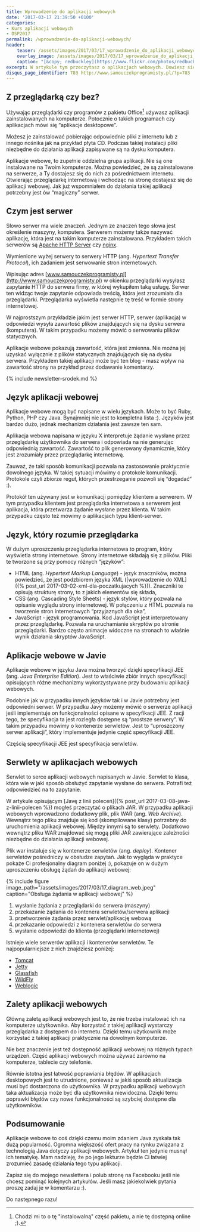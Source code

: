 ```yaml
---
title: Wprowadzenie do aplikacji webowych
date: '2017-03-17 21:39:50 +0100'
categories:
- Kurs aplikacji webowych
- DSP2017
permalink: /wprowadzenie-do-aplikacji-webowych/
header:
    teaser: /assets/images/2017/03/17_wprowadzenie_do_aplikacji_webowych_artykul.jpg
    overlay_image: /assets/images/2017/03/17_wprowadzenie_do_aplikacji_webowych_artykul.jpg
    caption: "[&copy; redbuckley](https://www.flickr.com/photos/redbuckley/5885481290/sizes/l)"
excerpt: W artykule tym przeczytasz o aplikacjach webowych. Dowiesz się czym są aplikacje webowe i jak działają. Dowiesz się czym jest serwer, serwlet czy kontener serwletów. Poznasz podstawy mechanizmu działania aplikacji webowych. Przeczytasz też o modelu aplikacji klient serwer. Poznasz różnicę pomiędzy aplikacjami “desktopowymi” a aplikacjami “webowymi”. Dowiesz się o tym czym jest HTML, CSS czy JavaScript. Innymi słowy czeka Cię spora dawka wiedzy wprowadzająca w świat aplikacji webowych i Java Enterprise Edition. Zapraszam do lektury.
disqus_page_identifier: 783 http://www.samouczekprogramisty.pl/?p=783
---
```


## Z przeglądarką czy bez?

Używając przeglądarki czy programów z pakietu Office[^office] używasz aplikacji zainstalowanych na komputerze. Potocznie o takich programach czy aplikacjach mówi się “aplikacje desktopowe”.

[^office]: Chodzi mi to o tę "instalowalną" część pakietu, a nie tę dostępną online ;).

Możesz je zainstalować pobierając odpowiednie pliki z internetu lub z innego nośnika jak na przykład płyta CD. Podczas takiej instalacji pliki niezbędne do działania aplikacji zapisywane są na dysku komputera.

Aplikacje webowe, to zupełnie oddzielna grupa aplikacji. Nie są one instalowane na Twoim komputerze. Można powiedzieć, że są zainstalowane na serwerze, a Ty dostajesz się do nich za pośrednictwem internetu. Otwierając przeglądarkę internetową i wchodząc na stronę dostajesz się do aplikacji webowej. Jak już wspomniałem do działania takiej aplikacji potrzebny jest ów “magiczny” serwer.

## Czym jest serwer

Słowo serwer ma wiele znaczeń. Jednym ze znaczeń tego słowa jest określenie maszyny, komputera. Serwerem możemy także nazywać aplikację, która jest na takim komputerze zainstalowana. Przykładem takich serwerów są [Apache HTTP Server](https://httpd.apache.org/) czy [nginx](https://nginx.org/en/).

Wymienione wyżej serwery to serwery HTTP (ang. _Hypertext Transfer Protocol_), ich zadaniem jest serwowanie stron internetowych.

Wpisując adres [www.samouczekprogramisty.pl](http://www.samouczekprogramisty.pl) w okienku przeglądarki wysyłasz zapytanie HTTP do serwera firmy, w której wykupiłem taką usługę. Serwer ten widząc twoje zapytanie odpowiada treścią, która jest zrozumiała dla przeglądarki. Przeglądarka wyświetla następnie tę treść w formie strony internetowej.

W najprostszym przykładzie jakim jest serwer HTTP, serwer (aplikacja) w odpowiedzi wysyła zawartość plików znajdujących się na dysku serwera (komputera). W takim przypadku możemy mówić o serwowaniu plików statycznych.

Aplikacje webowe pokazują zawartość, która jest zmienna. Nie można jej uzyskać wyłącznie z plików statycznych znajdujących się na dysku serwera. Przykładem takiej aplikacji może być ten blog - masz wpływ na zawartość strony na przykład przez dodawanie komentarzy.

{% include newsletter-srodek.md %}

## Język aplikacji webowej

Aplikacje webowe mogą być napisane w wielu językach. Może to być Ruby, Python, PHP czy Java. Bynajmniej nie jest to kompletna lista :). Języków jest bardzo dużo, jednak mechanizm działania jest zawsze ten sam.

Aplikacja webowa napisana w języku X interpretuje żądanie wysłane przez przeglądarkę użytkownika do serwera i odpowiada na nie generując odpowiednią zawartość. Zawartość to plik generowany dynamicznie, który jest zrozumiały przez przeglądarkę internetową.

Zauważ, że taki sposób komunikacji pozwala na zastosowanie praktycznie dowolnego języka. W takiej sytuacji mówimy o protokole komunikacji. Protokole czyli zbiorze reguł, których przestrzeganie pozwoli się “dogadać” :).

Protokół ten używany jest w komunikacji pomiędzy klientem a serwerem. W tym przypadku klientem jest przeglądarka internetowa a serwerem jest aplikacja, która przetwarza żądanie wysłane przez klienta. W takim przypadku często też mówimy o aplikacjach typu klient-serwer.

## Język, który rozumie przeglądarka

W dużym uproszczeniu przeglądarka internetowa to program, który wyświetla strony internetowe. Strony internetowe składają się z plików. Pliki te tworzone są przy pomocy różnych “języków”:
- HTML (ang. _Hypertext Markup Language_) - język znaczników, można powiedzieć, że jest podzbiorem języka XML ([wprowadzenie do XML]({% post_url 2017-03-02-xml-dla-poczatkujacych %})). Znaczniki te opisują strukturę strony, to z jakich elementów się składa,
- CSS (ang. Cascading Style Sheets) - język stylów, który pozwala na opisanie wyglądu strony internetowej. W połączeniu z HTML pozwala na tworzenie stron internetowych “przyjaznych dla oka”,
- JavaScript - język programowania. Kod JavaScript jest interpretowany przez przeglądarkę. Pozwala na uruchamianie skryptów po stronie przeglądarki. Bardzo często animacje widoczne na stronach to właśnie wynik działania skryptów JavaScript.

## Aplikacje webowe w Javie

Aplikacje webowe w języku Java można tworzyć dzięki specyfikacji JEE (ang. _Java Enterprise Edition_). Jest to właściwie zbiór innych specyfikacji opisujących różne mechanizmy wykorzystywane przy budowaniu aplikacji webowych.

Podobnie jak w przypadku innych języków tak i w Javie potrzebny jest odpowiedni serwer. W przypadku Javy możemy mówić o serwerze aplikacji jeśli implementuje on funkcjonalności opisane w specyfikacji JEE. Z racji tego, że specyfikacja ta jest rozległa dostępne są “prostsze serwery”. W takim przypadku mówimy o kontenerze serwletów. Jest to “uproszczony serwer aplikacji”, który implementuje jedynie część specyfikacji JEE.

Częścią specyfikacji JEE jest specyfikacja serwletów.

## Serwlety w aplikacjach webowych

Serwlet to serce aplikacji webowych napisanych w Javie. Serwlet to klasa, która wie w jaki sposób obsłużyć zapytanie wysłane do serwera. Potrafi też odpowiedzieć na to zapytanie.

W artykule opisującym [Javę z linii poleceń]({% post_url 2017-03-08-java-z-linii-polecen %}) mogłeś przeczytać o plikach JAR. W przypadku aplikacji webowych wprowadzono dodatkowy plik, plik WAR (ang. _Web Archive_). Wewnątrz tego pliku znajduje się kod (skompilowane klasy) potrzebny do uruchomienia aplikacji webowej. Między innymi są to serwlety. Dodatkowo wewnątrz pliku WAR znajdować się mogą pliki JAR zawierające zależności niezbędne do działania aplikacji webowej.

Plik war instaluje się w kontenerze serwletów (ang. _deploy_). Kontener serwletów pośredniczy w obsłudze zapytań. Jak to wygląda w praktyce pokaże Ci profesjonalny diagram poniżej :), pokazuje on w dużym uproszczeniu obsługę żądań do aplikacji webowej:

{% include figure image_path="/assets/images/2017/03/17_diagram_web.jpeg" caption="Obsługa żądania w aplikacji webowej" %}

1. wysłanie żądania z przeglądarki do serwera (maszyny)
2. przekazanie żądania do kontenera serwletów/serwera aplikacji
3. przetworzenie żądania przez serwlet/aplikację webową
4. przekazanie odpowiedzi z kontenera serwletów do serwera
5. wysłanie odpowiedzi do klienta (przeglądarki internetowej)

Istnieje wiele serwerów aplikacji i kontenerów serwletów. Te najpopularniejsze z nich znajdziesz poniżej:
- [Tomcat](http://tomcat.apache.org)
- [Jetty](http://www.eclipse.org/jetty/)
- [Glassfish](https://glassfish.java.net/)
- [WildFly](http://wildfly.org/)
- [Weblogic](http://www.oracle.com/technetwork/middleware/weblogic/overview/index-085209.html)

## Zalety aplikacji webowych

Główną zaletą aplikacji webowych jest to, że nie trzeba instalować ich na komputerze użytkownika. Aby korzystać z takiej aplikacji wystarczy przeglądarka z dostępem do internetu. Dzięki temu użytkownik może korzystać z takiej aplikacji praktycznie na dowolnym komputerze.

Nie bez znaczenie jest też dostępność aplikacji webowej na różnych typach urządzeń. Część aplikacji webowych można używać zarówno na komputerze, tablecie czy telefonie.

Równie istotna jest łatwość poprawiania błędów. W aplikacjach desktopowych jest to utrudnione, ponieważ w jakiś sposób aktualizacja musi być dostarczona do użytkownika. W przypadku aplikacji webowych taka aktualizacja może być dla użytkownika niewidoczna. Dzięki temu poprawki błędów czy nowe funkcjonalności są szybciej dostępne dla użytkowników.

## Podsumowanie

Aplikacje webowe to coś dzięki czemu moim zdaniem Java zyskała tak dużą popularność. Ogromna większość ofert pracy na rynku związana z technologią Java dotyczy aplikacji webowych. Artykuł ten jedynie musnął ich tematykę. Mam nadzieję, że po jego lekturze będzie Ci łatwiej zrozumieć zasadę działania tego typu aplikacji.

Zapisz się do mojego newslettera i polub stronę na Facebooku jeśli nie chcesz pominąć kolejnych artykułów. Jeśli masz jakiekolwiek pytania proszę zadaj je w komentarzu :).

Do następnego razu!
